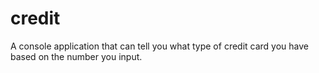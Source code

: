# credit
A console application that can tell you what type of credit card you have based on the number you input.
